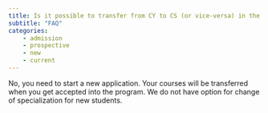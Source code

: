 ```yaml
---
title: Is it possible to transfer from CY to CS (or vice-versa) in the same semester?
subtitle: "FAQ"
categories:
    - admission
    - prospective
    - new
    - current
---
```

No, you need to start a new application. Your courses will be transferred when you get accepted into the program. We do not have option for change of specialization for new students. 


